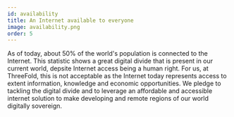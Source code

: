 ```yaml
---
id: availability
title: An Internet available to everyone
image: availability.png
order: 5
---
```


As of today, about 50% of the world's population is connected to the Internet. This statistic shows a great digital divide that is present in our current world, depsite Internet access being a human right. For us, at ThreeFold, this is not acceptable as the Internet today represents access to extent information, knowledge and economic opportunities. We pledge to tackling the digital divide and to leverage an affordable and accessible internet solution to make developing and remote regions of our world digitally sovereign.
